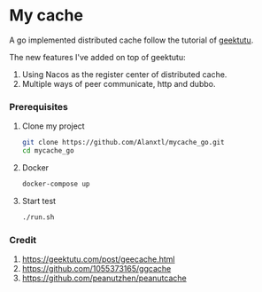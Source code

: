 # My cache

A go implemented distributed cache follow the tutorial of [geektutu](https://geektutu.com/post/geecache.html).

The new features I've added on top of geektutu:

1. Using Nacos as the register center of distributed cache.
2. Multiple ways of peer communicate, http and dubbo. 

### Prerequisites

1. Clone my project

    ```bash
    git clone https://github.com/Alanxtl/mycache_go.git
    cd mycache_go
    ```

2. Docker

    ```bash
    docker-compose up
    ```

3. Start test

    ```bash
    ./run.sh
    ```

### Credit

1. https://geektutu.com/post/geecache.html
2. https://github.com/1055373165/ggcache
3. https://github.com/peanutzhen/peanutcache
